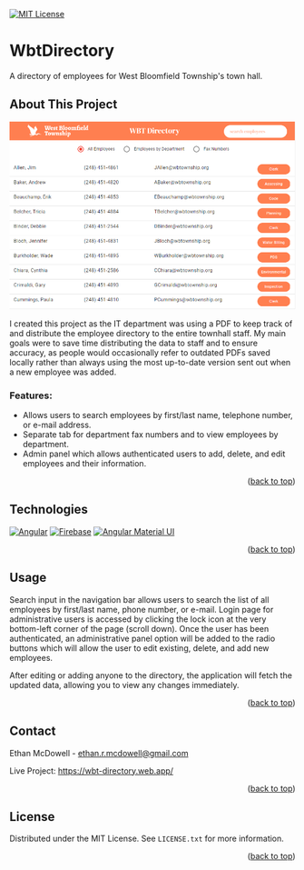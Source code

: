 <a name="readme-top"></a>

[![MIT License][license-shield]][license-url]

# WbtDirectory

A directory of employees for West Bloomfield Township's town hall.

## About This Project

[![Directory Screenshot][directory-screenshot]](https://wbt-directory.web.app/)

I created this project as the IT department was using a PDF to keep track of and distribute the employee directory to the entire townhall staff. My main goals were to save time distributing the data to staff and to ensure accuracy, as people would occasionally refer to outdated PDFs saved locally rather than always using the most up-to-date version sent out when a new employee was added.

### Features:

* Allows users to search employees by first/last name, telephone number, or e-mail address.
* Separate tab for department fax numbers and to view employees by department.
* Admin panel which allows authenticated users to add, delete, and edit employees and their information.


<p align="right">(<a href="#readme-top">back to top</a>)</p>

## Technologies

[![Angular][Angular.io]][Angular-url]
[![Firebase][Firebase-icon]][Firebase-url]
[![Angular Material UI][Material-icon]][Material-url]


<p align="right">(<a href="#readme-top">back to top</a>)</p>

## Usage

Search input in the navigation bar allows users to search the list of all employees by first/last name, phone number, or e-mail. Login page for administrative users is accessed by clicking the lock icon at the very bottom-left corner of the page (scroll down). Once the user has been authenticated, an administrative panel option will be added to the radio buttons which will allow the user to edit existing, delete, and add new employees.

After editing or adding anyone to the directory, the application will fetch the updated data, allowing you to view any changes immediately.

<p align="right">(<a href="#readme-top">back to top</a>)</p>

## Contact

Ethan McDowell - ethan.r.mcdowell@gmail.com

Live Project: https://wbt-directory.web.app/

<p align="right">(<a href="#readme-top">back to top</a>)</p>

## License

Distributed under the MIT License. See `LICENSE.txt` for more information.

<p align="right">(<a href="#readme-top">back to top</a>)</p>


[license-shield]: https://img.shields.io/github/license/othneildrew/Best-README-Template.svg?style=for-the-badge
[license-url]: https://github.com/othneildrew/Best-README-Template/blob/master/LICENSE.txt
[directory-screenshot]: ./src/assets/app-example.PNG
[Angular.io]: https://img.shields.io/badge/Angular-DD0031?style=for-the-badge&logo=angular&logoColor=white
[Angular-url]: https://angular.io/
[Firebase-icon]: https://img.shields.io/badge/firebase-ffca28?style=for-the-badge&logo=firebase&logoColor=black
[Firebase-url]: https://firebase.google.com/
[Material-icon]: https://img.shields.io/badge/Material%20UI-007FFF?style=for-the-badge&logo=mui&logoColor=white
[Material-url]: https://material.angular.io/
